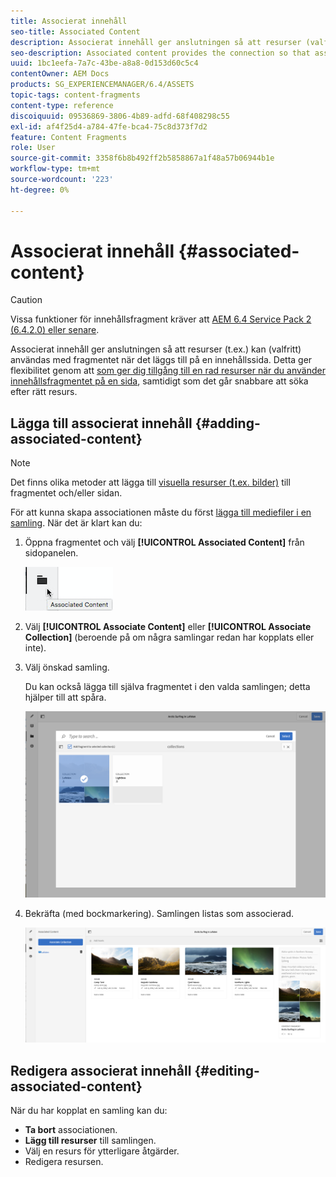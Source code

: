 ```yaml
---
title: Associerat innehåll
seo-title: Associated Content
description: Associerat innehåll ger anslutningen så att resurser (valfritt) kan användas med fragmentet när det läggs till på en innehållssida.
seo-description: Associated content provides the connection so that assets can be (optionally) used with the fragment when it is added to a content page.
uuid: 1bc1eefa-7a7c-43be-a8a8-0d153d60c5c4
contentOwner: AEM Docs
products: SG_EXPERIENCEMANAGER/6.4/ASSETS
topic-tags: content-fragments
content-type: reference
discoiquuid: 09536869-3806-4b89-adfd-68f408298c55
exl-id: af4f25d4-a784-47fe-bca4-75c8d373f7d2
feature: Content Fragments
role: User
source-git-commit: 3358f6b8b492ff2b5858867a1f48a57b06944b1e
workflow-type: tm+mt
source-wordcount: '223'
ht-degree: 0%

---
```


# Associerat innehåll {#associated-content}

>[!CAUTION]
>
>Vissa funktioner för innehållsfragment kräver att [AEM 6.4 Service Pack 2 (6.4.2.0) eller senare](/help/release-notes/sp-release-notes.md).

Associerat innehåll ger anslutningen så att resurser (t.ex.) kan (valfritt) användas med fragmentet när det läggs till på en innehållssida. Detta ger flexibilitet genom att [som ger dig tillgång till en rad resurser när du använder innehållsfragmentet på en sida](/help/sites-authoring/content-fragments.md#using-associated-content), samtidigt som det går snabbare att söka efter rätt resurs.

## Lägga till associerat innehåll {#adding-associated-content}

>[!NOTE]
>
>Det finns olika metoder att lägga till [visuella resurser (t.ex. bilder)](content-fragments.md#fragments-with-visual-assets) till fragmentet och/eller sidan.

För att kunna skapa associationen måste du först [lägga till mediefiler i en samling](managing-collections-touch-ui.md#adding-assets-to-a-collection). När det är klart kan du:

1. Öppna fragmentet och välj **[!UICONTROL Associated Content]** från sidopanelen.

   ![chlimage_1-207](assets/chlimage_1-207.png)

1. Välj **[!UICONTROL Associate Content]** eller **[!UICONTROL Associate Collection]** (beroende på om några samlingar redan har kopplats eller inte).
1. Välj önskad samling.

   Du kan också lägga till själva fragmentet i den valda samlingen; detta hjälper till att spåra.

   ![cfm-6420-04](assets/cfm-6420-04.png)

1. Bekräfta (med bockmarkering). Samlingen listas som associerad.

   ![cfm-6420-05](assets/cfm-6420-05.png)

## Redigera associerat innehåll {#editing-associated-content}

När du har kopplat en samling kan du:

* **Ta bort** associationen.
* **Lägg till resurser** till samlingen.
* Välj en resurs för ytterligare åtgärder.
* Redigera resursen.
